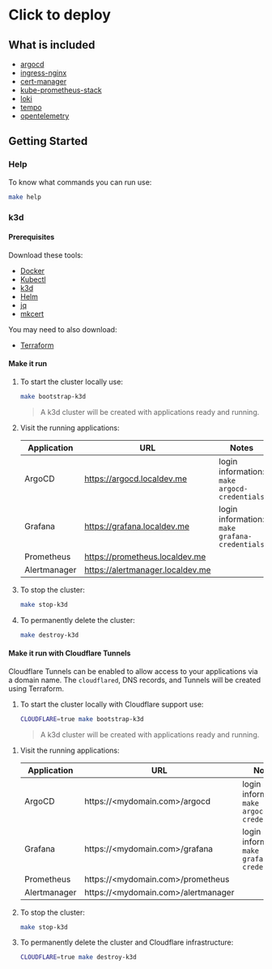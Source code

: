 # Click to deploy

## What is included

- [argocd](https://argo-cd.readthedocs.io/en/stable)
- [ingress-nginx](https://kubernetes.github.io/ingress-nginx)
- [cert-manager](https://cert-manager.io)
- [kube-prometheus-stack](https://github.com/prometheus-operator/kube-prometheus)
- [loki](https://grafana.com/oss/loki)
- [tempo](https://grafana.com/oss/tempo)
- [opentelemetry](https://opentelemetry.io)

## Getting Started

### Help

To know what commands you can run use:

```bash
make help
```

### k3d

#### Prerequisites

Download these tools:

- [Docker](https://www.docker.com)
- [Kubectl](https://kubernetes.io/docs/tasks/tools/#kubectl)
- [k3d](https://k3d.io/)
- [Helm](https://helm.sh/docs/intro/install)
- [jq](https://stedolan.github.io/jq/download/)
- [mkcert](https://github.com/FiloSottile/mkcert)

You may need to also download:

- [Terraform](https://developer.hashicorp.com/terraform/tutorials/aws-get-started/install-cli)

#### Make it run

1. To start the cluster locally use:

    ```bash
    make bootstrap-k3d
    ```

    >A k3d cluster will be created with applications ready and running.

1. Visit the running applications:

    | Application | URL | Notes |
    |---|---|---|
    | ArgoCD | <https://argocd.localdev.me> | login information: `make argocd-credentials` |
    | Grafana | <https://grafana.localdev.me> | login information: `make grafana-credentials` |
    | Prometheus | <https://prometheus.localdev.me> | |
    | Alertmanager | <https://alertmanager.localdev.me> | |

1. To stop the cluster:

    ```bash
    make stop-k3d
    ```

1. To permanently delete the cluster:

    ```bash
    make destroy-k3d
    ```

#### Make it run with Cloudflare Tunnels

Cloudflare Tunnels can be enabled to allow access to your applications via a domain
name. The `cloudflared`, DNS records, and Tunnels will be created using Terraform.

1. To start the cluster locally with Cloudflare support use:

    ```bash
    CLOUDFLARE=true make bootstrap-k3d
    ```

    >A k3d cluster will be created with applications ready and running.

<!-- TODO: Fix theses to be subdomains with cert-manager and external-dns -->
1. Visit the running applications:

    | Application | URL | Notes |
    |---|---|---|
    | ArgoCD | https://<mydomain.com>/argocd | login information: `make argocd-credentials` |
    | Grafana | https://<mydomain.com>/grafana | login information: `make grafana-credentials` |
    | Prometheus | https://<mydomain.com>/prometheus |
    | Alertmanager | https://<mydomain.com>/alertmanager |

1. To stop the cluster:

    ```bash
    make stop-k3d
    ```

1. To permanently delete the cluster and Cloudflare infrastructure:

    ```bash
    CLOUDFLARE=true make destroy-k3d
    ```
